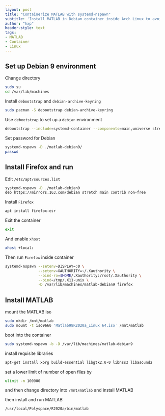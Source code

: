 ```yaml
---
layout: post
title: "Containerize MATLAB with systemd-nspawn"
subtitle: 'Install MATLAB in Debian container inside Arch Linux to avoid compatibility bugs'
author: "hxp"
header-style: text
tags:
- MATLAB
- Container
- Linux
---
```


## Set up Debian 9 environment

Change directory

```bash
sudo su
cd /var/lib/machines
```

Install `debootstrap` and `debian-archive-keyring`

```bash
sudo pacman -S debootstrap debian-archive-keyring
```

Use `debootstrap` to set up a `debian` environment

```bash
debootstrap --include=systemd-container --components=main,universe stretch matlab-debian9 https://mirrors.163.com/debian
```

Set password for Debian

```bash
systemd-nspawn -D ./matlab-debian9/
passwd
```

## Install Firefox and run

Edit `/etc/apt/sources.list`

```bash
systemd-nspawn -D ./matlab-debian9
deb https://mirrors.163.com/debian stretch main contrib non-free
```

Install `Firefox`

```bash
apt install firefox-esr
```

Exit the container

```bash
exit
```

And enable `xhost`

```bash
xhost +local:
```

Then run `Firefox` inside container

```bash
systemd-nspawn --setenv=DISPLAY=:0 \
               --setenv=XAUTHORITY=~/.Xauthority \
               --bind-ro=$HOME/.Xauthority:/root/.Xauthority \
               --bind=/tmp/.X11-unix \
               -D /var/lib/machines/matlab-debian9 firefox
```

## Install MATLAB

mount the MATLAB iso

```bash
sudo mkdir /mnt/matlab
sudo mount -t iso9660 'Matlab98R2020a_Linux 64.iso' /mnt/matlab
```

boot into the container

```bash
sudo systemd-nspawn -b -D /var/lib/machines/matlab-debian9
```

install requisite libraries

```bash
apt-get install xorg build-essential libgtk2.0-0 libnss3 libasound2
```

set a lower limit of number of open files by

```bash
ulimit -n 100000
```

and then change directory into `/mnt/matlab` and install MATLAB

then install and run MATLAB

```bash
/usr/local/Polyspace/R2020a/bin/matlab
```

